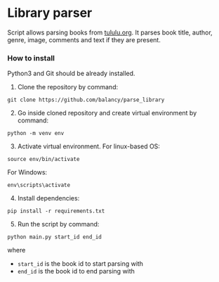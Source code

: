 # Library parser

Script allows parsing books from [tululu.org](https://tululu.org/). It parses book title, author, genre, image, comments and text if they are present.

### How to install

Python3 and Git should be already installed. 

1. Clone the repository by command:
```console
git clone https://github.com/balancy/parse_library
```

2. Go inside cloned repository and create virtual environment by command:
```console
python -m venv env
```

3. Activate virtual environment. For linux-based OS:
```console
source env/bin/activate
```
For Windows:
```console
env\scripts\activate
```

4. Install dependencies:
```
pip install -r requirements.txt
```

5. Run the script by command:
```console
python main.py start_id end_id
```
where 
- `start_id` is the book id to start parsing with
- `end_id` is the book id to end parsing with
